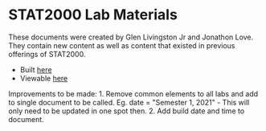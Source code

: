 
STAT2000 Lab Materials
======================

These documents were created by Glen Livingston Jr and Jonathon Love. They contain new content
as well as content that existed in previous offerings of STAT2000. 

 - Built [here](https://ci.appveyor.com/project/VLC/stat2000-labs)
 - Viewable [here](http://uon-stat2000-labs.s3-website-us-east-2.amazonaws.com/)

Improvements to be made: 
	1. Remove common elements to all labs and add to single document to be called. 
	   Eg. date = "Semester 1, 2021" - This will only need to be updated in one spot then. 
    2. Add build date and time to document. 